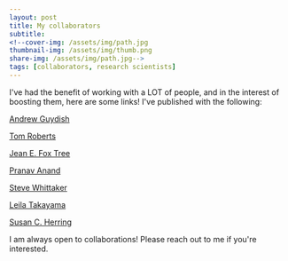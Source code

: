 ```yaml
---
layout: post
title: My collaborators
subtitle: 
<!--cover-img: /assets/img/path.jpg
thumbnail-img: /assets/img/thumb.png
share-img: /assets/img/path.jpg-->
tags: [collaborators, research scientists]
---
```


I've had the benefit of working with a LOT of people, and in the interest of boosting them, here are some links! I've published with the following:

[Andrew Guydish](https://guydish.sites.ucsc.edu/)

[Tom Roberts](https://rotom.github.io/)

[Jean E. Fox Tree](https://foxtree.sites.ucsc.edu/jean-e-fox-tree/)

[Pranav Anand](https://people.ucsc.edu/~panand/)

[Steve Whittaker](https://people.ucsc.edu/~swhittak/Steve_Whittaker_Santa_Cruz_HCI/Steve_Whittaker.html)

[Leila Takayama](https://www.leilatakayama.org/)

[Susan C. Herring](https://info.sice.indiana.edu/~herring/)



I am always open to collaborations! Please reach out to me if you're interested.
